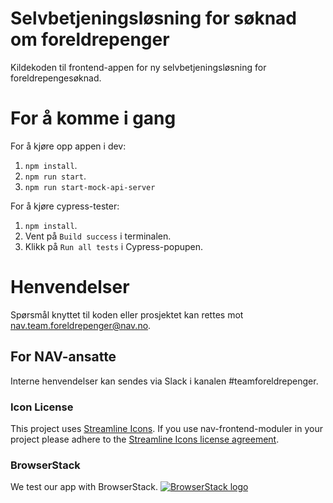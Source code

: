# Selvbetjeningsløsning for søknad om foreldrepenger

Kildekoden til frontend-appen for ny selvbetjeningsløsning  for foreldrepengesøknad.

# For å komme i gang

For å kjøre opp appen i dev:

1.  `npm install`.
2.  `npm run start`.
3.  `npm run start-mock-api-server`

For å kjøre cypress-tester:

1.  `npm install`.
2.  Vent på `Build success` i terminalen.
3.  Klikk på `Run all tests` i Cypress-popupen.

# Henvendelser

Spørsmål knyttet til koden eller prosjektet kan rettes mot nav.team.foreldrepenger@nav.no.

## For NAV-ansatte

Interne henvendelser kan sendes via Slack i kanalen #teamforeldrepenger.

### Icon License

This project uses [Streamline Icons](http://www.streamlineicons.com/). If you use nav-frontend-moduler in your project please adhere to the [Streamline Icons license agreement](http://www.streamlineicons.com/license.html).

### BrowserStack

We test our app with BrowserStack.
[![BrowserStack logo](./browserstack-logo-600x315.png)](https://www.browserstack.com/)
